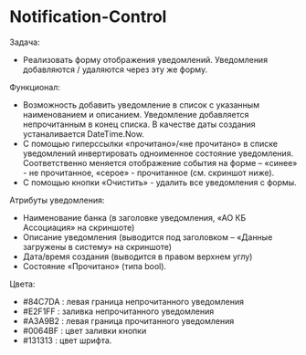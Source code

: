 # Notification-Control
Задача:
- Реализовать форму отображения уведомлений. Уведомления добавляются / удаляются через эту же форму.

Функционал: 
- Возможность добавить уведомление в список с указанным наименованием и описанием. Уведомление добавляется непрочитанным в конец списка. В качестве даты создания устаналивается DateTime.Now.
- С помощью гиперссылки «прочитано»/«не прочитано» в списке уведомлений инвертировать одноименное состояние уведомления. Соответственно меняется отображение события на форме – «синее» - не прочитанное, «серое» - прочитанное (см. скриншот ниже).
- С помощью кнопки «Очистить» - удалить все уведомления с формы.

Атрибуты уведомления:
- Наименование банка (в заголовке уведомления, «АО КБ Ассоциация» на скриншоте)
- Описание уведомления (выводится под заголовком – «Данные загружены в систему» на скриншоте)
- Дата/время создания (выводится в правом верхнем углу)
- Состояние «Прочитано» (типа bool).

Цвета:
- #84C7DA : левая граница непрочитанного уведомления
- #E2F1FF : заливка непрочитанного уведомления
- #A3A9B2 : левая граница прочитанного уведомления
- #0064BF : цвет заливки кнопки
- #131313 : цвет шрифта.
